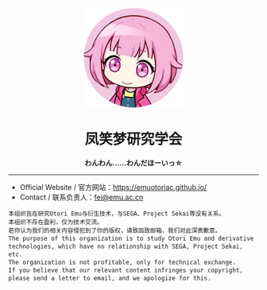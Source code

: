 <div align="center">
  <img src="https://raw.githubusercontent.com/emuotoriac/.github/master/profile/banner.png" height="200" alt="emu">
  <h1>凤笑梦研究学会</h1>
  <b>わんわん……わんだほーいっ☆</b>
</div>

---

- Official Website / 官方网站：https://emuotoriac.github.io/
- Contact / 联系负责人：fei@emu.ac.cn

```
本组织旨在研究Otori Emu与衍生技术，与SEGA、Project Sekai等没有关系。
本组织不存在盈利，仅为技术交流。
若你认为我们的相关内容侵犯到了你的版权，请致函致邮箱，我们对此深表歉意。
The purpose of this organization is to study Otori Emu and derivative technologies, which have no relationship with SEGA, Project Sekai, etc.
The organization is not profitable, only for technical exchange.
If you believe that our relevant content infringes your copyright, please send a letter to email, and we apologize for this.
```
